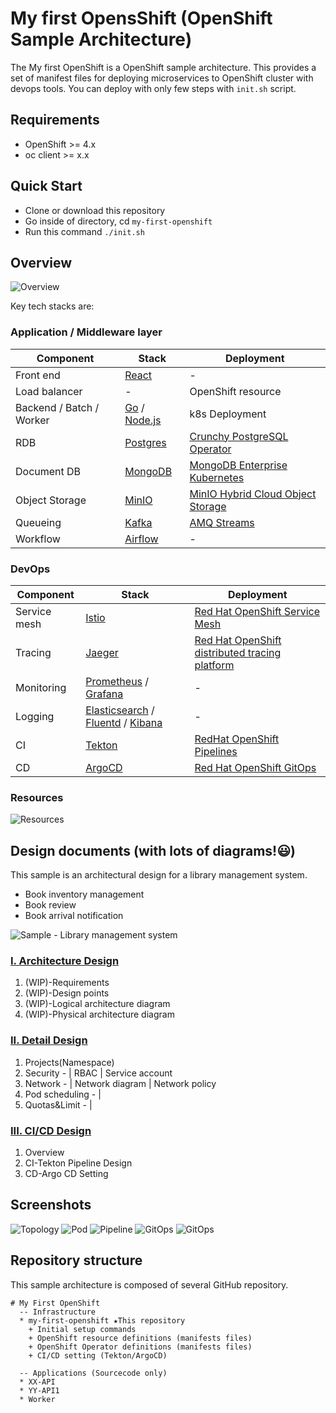 # My first OpensShift (OpenShift Sample Architecture)

The My first OpenShift is a OpenShift sample architecture. This provides a set of manifest files for deploying microservices to OpenShift cluster with devops tools.
You can deploy with only few steps with `init.sh` script.

## Requirements
* OpenShift >= 4.x
* oc client >= x.x

## Quick Start

* Clone or download this repository
* Go inside of directory, cd `my-first-openshift`
* Run this command `./init.sh`

## Overview

![Overview](./docs/images/overview.png)

Key tech stacks are:

### Application / Middleware layer

| Component                | Stack                                                  | Deployment                                                                                                         |
|--------------------------|--------------------------------------------------------|--------------------------------------------------------------------------------------------------------------------|
| Front end                | [React](https://reactjs.org/)                          | -                                                                                                                  |
| Load balancer            | -                                                      | OpenShift resource                                                                                                 |
| Backend / Batch / Worker | [Go](https://go.dev/) / [Node.js](https://nodejs.org/) | k8s Deployment                                                                                                     |
| RDB                      | [Postgres](https://www.postgresql.org/)                | [Crunchy PostgreSQL Operator](https://catalog.redhat.com/software/operators/detail/5e9872b23f398525a0ceafc6)       |
| Document DB              | [MongoDB](https://www.mongodb.com/)                    | [MongoDB Enterprise Kubernetes](https://catalog.redhat.com/software/operators/detail/5e9872923f398525a0ceafba)     |
| Object Storage           | [MinIO](https://min.io/)                               | [MinIO Hybrid Cloud Object Storage](https://catalog.redhat.com/software/operators/detail/60945b58d3f6d18cdbac26fe) |
| Queueing                 | [Kafka](https://kafka.apache.org/)                     | [AMQ Streams](https://catalog.redhat.com/software/operators/detail/5ef20efd46bc301a95a1e9a4)                       |
| Workflow                 | [Airflow](https://airflow.apache.org/)                 | -                                                                                                                  |

### DevOps

| Component    | Stack                                                                                                                     | Deployment                                                                                                                      |
|--------------|---------------------------------------------------------------------------------------------------------------------------|---------------------------------------------------------------------------------------------------------------------------------|
| Service mesh | [Istio](https://istio.io/)                                                                                                | [Red Hat OpenShift Service Mesh](https://catalog.redhat.com/software/operators/detail/5ec53e8c110f56bd24f2ddc4)                 |
| Tracing      | [Jaeger](https://www.jaegertracing.io/)                                                                                   | [Red Hat OpenShift distributed tracing platform](https://catalog.redhat.com/software/operators/detail/5ec54a5c78e79e6a879fa271) |
| Monitoring   | [Prometheus](https://prometheus.io/) / [Grafana](https://grafana.com/)                                                    | -                                                                                                                               |
| Logging      | [Elasticsearch](https://www.elastic.co/) / [Fluentd](https://www.fluentd.org/) / [Kibana](https://www.elastic.co/kibana/) | -                                                                                                                               |
| CI           | [Tekton](https://tekton.dev/)                                                                                             | [RedHat OpenShift Pipelines](https://catalog.redhat.com/software/operators/detail/5ec54a4628834587a6b85ca5)                     |
| CD           | [ArgoCD](https://argoproj.github.io/cd/)                                                                                  | [Red Hat OpenShift GitOps](https://catalog.redhat.com/software/operators/detail/5fb288c70a12d20cbecc6056)                       |


### Resources

![Resources](./docs/images/resources.png)

## Design documents (with lots of diagrams!😃)

This sample is an architectural design for a library management system.
* Book inventory management
* Book review
* Book arrival notification

![Sample - Library management system](./docs/images/library-management-system.png)

### [I. Architecture Design](./test)
1. (WIP)-Requirements
1. (WIP)-Design points
1. (WIP)-Logical architecture diagram
1. (WIP)-Physical architecture diagram

### [II. Detail Design](./docs/openshift-design/detail-design.md)
1. Projects(Namespace)
1. Security - | RBAC | Service account
1. Network - | Network diagram | Network policy
1. Pod scheduling - |
1. Quotas&Limit - |

### [III. CI/CD Design](./docs/openshift-design/cicd-design.md)
1. Overview
1. CI-Tekton Pipeline Design
1. CD-Argo CD Setting


## Screenshots

![Topology](./docs/images/screenshot-topology.png)
![Pod](./docs/images/screenshot-pod.png)
![Pipeline](./docs/images/screenshot-pipeline.png)
![GitOps](./docs/images/screenshot-argo-1.png)
![GitOps](./docs/images/screenshot-argo-2.png)


## Repository structure
This sample architecture is composed of several GitHub repository.

```
# My First OpenShift
  -- Infrastructure
  * my-first-openshift ★This repository
    + Initial setup commands
    + OpenShift resource definitions (manifests files)
    + OpenShift Operator definitions (manifests files)
    + CI/CD setting (Tekton/ArgoCD)

  -- Applications (Sourcecode only)
  * XX-API
  * YY-API1
  * Worker
```
